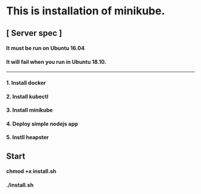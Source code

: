 This is installation of minikube.
=====================================

## [ Server spec ]
#### It must be run on Ubuntu 16.04
#### It will fail when you run in Ubuntu 18.10.

-------------------------

#### 1. Install docker
#### 2. Install kubectl
#### 3. Install minikube
#### 4. Deploy simple nodejs app
#### 5. Instll heapster
####


## Start
#### chmod +x install.sh
#### ./install.sh
